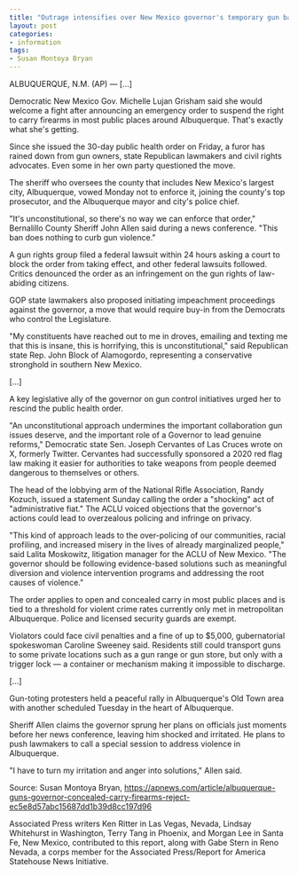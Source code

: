 ```yaml
---
title: "Outrage intensifies over New Mexico governor's temporary gun ban as sheriff vows not to enforce it"
layout: post
categories:
- information
tags:
- Susan Montoya Bryan
---
```


ALBUQUERQUE, N.M. (AP) — [...]

Democratic New Mexico Gov. Michelle Lujan Grisham said she would welcome a fight after announcing an emergency order to suspend the right to carry firearms in most public places around Albuquerque. That's exactly what she's getting.

Since she issued the 30-day public health order on Friday, a furor has rained down from gun owners, state Republican lawmakers and civil rights advocates. Even some in her own party questioned the move.

The sheriff who oversees the county that includes New Mexico's largest city, Albuquerque, vowed Monday not to enforce it, joining the county's top prosecutor, and the Albuquerque mayor and city's police chief.

"It's unconstitutional, so there's no way we can enforce that order," Bernalillo County Sheriff John Allen said during a news conference. "This ban does nothing to curb gun violence."

A gun rights group filed a federal lawsuit within 24 hours asking a court to block the order from taking effect, and other federal lawsuits followed. Critics denounced the order as an infringement on the gun rights of law-abiding citizens.

GOP state lawmakers also proposed initiating impeachment proceedings against the governor, a move that would require buy-in from the Democrats who control the Legislature.

"My constituents have reached out to me in droves, emailing and texting me that this is insane, this is horrifying, this is unconstitutional," said Republican state Rep. John Block of Alamogordo, representing a conservative stronghold in southern New Mexico.

[...]

A key legislative ally of the governor on gun control initiatives urged her to rescind the public health order.

"An unconstitutional approach undermines the important collaboration gun issues deserve, and the important role of a Governor to lead genuine reforms," Democratic state Sen. Joseph Cervantes of Las Cruces wrote on X, formerly Twitter. Cervantes had successfully sponsored a 2020 red flag law making it easier for authorities to take weapons from people deemed dangerous to themselves or others.

The head of the lobbying arm of the National Rifle Association, Randy Kozuch, issued a statement Sunday calling the order a "shocking" act of "administrative fiat." The ACLU voiced objections that the governor's actions could lead to overzealous policing and infringe on privacy.

"This kind of approach leads to the over-policing of our communities, racial profiling, and increased misery in the lives of already marginalized people," said Lalita Moskowitz, litigation manager for the ACLU of New Mexico. "The governor should be following evidence-based solutions such as meaningful diversion and violence intervention programs and addressing the root causes of violence."

The order applies to open and concealed carry in most public places and is tied to a threshold for violent crime rates currently only met in metropolitan Albuquerque. Police and licensed security guards are exempt.

Violators could face civil penalties and a fine of up to $5,000, gubernatorial spokeswoman Caroline Sweeney said. Residents still could transport guns to some private locations such as a gun range or gun store, but only with a trigger lock — a container or mechanism making it impossible to discharge.

[...]

Gun-toting protesters held a peaceful rally in Albuquerque's Old Town area with another scheduled Tuesday in the heart of Albuquerque.

Sheriff Allen claims the governor sprung her plans on officials just moments before her news conference, leaving him shocked and irritated. He plans to push lawmakers to call a special session to address violence in Albuquerque.

"I have to turn my irritation and anger into solutions," Allen said.

Source: Susan Montoya Bryan, https://apnews.com/article/albuquerque-guns-governor-concealed-carry-firearms-reject-ec5e8d57abc15687dd1b39d8cc197d96

Associated Press writers Ken Ritter in Las Vegas, Nevada, Lindsay Whitehurst in Washington, Terry Tang in Phoenix, and Morgan Lee in Santa Fe, New Mexico, contributed to this report, along with Gabe Stern in Reno Nevada, a corps member for the Associated Press/Report for America Statehouse News Initiative.
